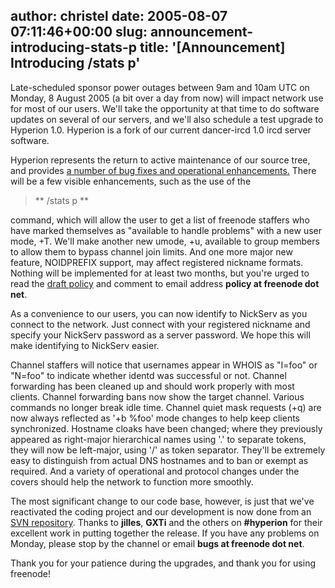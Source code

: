 author: christel
date: 2005-08-07 07:11:46+00:00
slug: announcement-introducing-stats-p
title: '[Announcement] Introducing /stats p'
---

   Late-scheduled sponsor power outages between 9am and 10am UTC on Monday, 8   August 2005 (a bit over a day from now) will impact network use for most   of our users. We'll take the opportunity at that time to do software   updates on several of our servers, and we'll also schedule a test upgrade   to Hyperion 1.0.  Hyperion is a fork of our current dancer-ircd 1.0 ircd   server software.



Hyperion represents the return to active maintenance of our source tree,   and provides    [a number of bug   fixes and operational enhancements.](http://svn.freenode.net/hyperion/trunk/NEWS)    There will be a few visible enhancements, such as the use of the



<blockquote>**   /stats p **</blockquote>



command, which will allow the user to get a list of    freenode    staffers who have marked themselves as "available to handle problems" with   a new user mode, +T. We'll make another new umode, +u, available to group   members to allow them to bypass channel join limits. And one more major   new feature, NOIDPREFIX support, may affect registered nickname formats.   Nothing will be implemented for at least two months, but you're urged to   read the    [draft policy](http://freenode.net/policy_draft_1123442180.shtml#usernames)     and comment to email address **policy at freenode dot net**.



As a convenience to our users, you can now identify to NickServ as you   connect to the network. Just connect with your registered nickname and   specify your NickServ password as a server password. We hope this will   make identifying to NickServ easier.



Channel staffers will notice that usernames appear in WHOIS as "I=foo" or   "N=foo" to indicate whether identd was successful or not. Channel   forwarding has been cleaned up and should work properly with most clients.    Channel forwarding bans now show the target channel. Various commands no   longer break idle time. Channel quiet mask requests (+q) are now always   reflected as '+b %foo' mode changes to help keep clients synchronized.    Hostname cloaks have been changed; where they previously appeared as   right-major hierarchical names using '.' to separate tokens, they will now   be left-major, using '/' as token separator. They'll be extremely easy to   distinguish from actual DNS hostnames and to ban or exempt as required.   And a variety of operational and protocol changes under the covers should   help the network to function more smoothly.



The most significant change to our code base, however, is just that we've   reactivated the coding project and our development is now done from an      [SVN repository](http://svn.freenode.net/hyperion/trunk/).    Thanks to **jilles**, **GXTi** and the others on **#hyperion**   for their excellent work in putting together the release. If you have any   problems on Monday, please stop by the channel or email **bugs at   freenode dot net**.



Thank you for your patience during the upgrades, and thank you for using    freenode!
